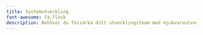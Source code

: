```yaml
---
title: Systemutveckling
font-awesome: fa-flask
description: Behöver du försärka ditt utvecklingsteam med mjukvaruutvecklare med lång erfarenhet inom systemutveckling med fokus på att leverera produkter av hög kvalitet på ett pragmatiskt och roligt sätt? Hör då av dig till Micael Carlstedt Consulting!
---
```


